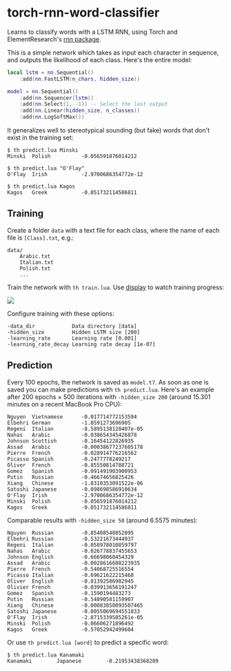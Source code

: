 # torch-rnn-word-classifier

Learns to classify words with a LSTM RNN, using Torch and ElementResearch's [rnn package](https://github.com/Element-Research/rnn).

This is a simple network which takes as input each character in sequence, and outputs the likelihood of each class. Here's the entire model:

```lua
local lstm = nn.Sequential()
    :add(nn.FastLSTM(n_chars, hidden_size))

model = nn.Sequential()
    :add(nn.Sequencer(lstm))
    :add(nn.Select(1, -1)) -- Select the last output
    :add(nn.Linear(hidden_size, n_classes))
    :add(nn.LogSoftMax())
```

It generalizes well to stereotypical sounding (but fake) words that don't exist in the training set:

```
$ th predict.lua Minski
Minski  Polish          -0.056591876014212

$ th predict.lua "O'Flay"
O'Flay  Irish           -2.9700686354772e-12

$ th predict.lua Kagos
Kagos   Greek           -0.051732114586811
```

## Training

Create a folder `data` with a text file for each class, where the name of each file is `[Class].txt`, e.g.:

```
data/
    Arabic.txt
    Italian.txt
    Polish.txt
    ...
```

Train the network with `th train.lua`. Use [display](https://github.com/szym/display) to watch training progress:

![](https://i.imgur.com/9K00huH.png)

Configure training with these options:

```
-data_dir            Data directory [data]
-hidden_size         Hidden LSTM size [200]
-learning_rate       Learning rate [0.001]
-learning_rate_decay Learning rate decay [1e-07]
```

## Prediction

Every 100 epochs, the network is saved as `model.t7`. As soon as one is saved you can make predictions with `th predict.lua`. Here's an example after 200 epochs &times; 500 iterations with `-hidden_size 200` (around 15.301 minutes on a recent MacBook Pro CPU):

```
Nguyen  Vietnamese      -0.017714772153594
Elbehri German          -1.0591273696905
Regeni  Italian         -8.5895138120407e-05
Nahas   Arabic          -0.038654345426878
Johnson Scottish        -0.16454122826935
Assad   Arabic          -0.00038677237605178
Pierre  French          -0.028914776216562
Picasso Spanish         -0.2477778249217
Oliver  French          -0.85550814788721
Gomez   Spanish         -0.091491903900953
Putin   Russian         -0.46674656825426
Xiang   Chinese         -1.8310353091522e-06
Satoshi Japanese        -0.098698586910634
O'Flay  Irish           -2.9700686354772e-12
Minski  Polish          -0.056591876014212
Kagos   Greek           -0.051732114586811
```

Comparable results with `-hidden_size 50` (around 6.5575 minutes):

```
Nguyen  Russian         -0.85408548852095
Elbehri Russian         -0.53221673444937
Regeni  Italian         -0.058978010859797
Nahas   Arabic          -0.026778837455653
Johnson English         -0.66698060454329
Assad   Arabic          -0.0028616608223935
Pierre  French          -0.54068725516554
Picasso Italian         -0.69621622215468
Oliver  English         -0.81392586982945
Olivier French          -0.039913656191247
Gomez   Spanish         -0.1590194483273
Putin   Russian         -0.54890581159907
Xiang   Chinese         -0.00083850093507465
Satoshi Japanese        -0.0055069694551833
O'Flay  Irish           -2.8715339585261e-05
Minski  Polish          -0.06606271896492
Kagos   Greek           -0.57052942499604
```

Or use `th predict.lua [word]` to predict a specific word:

```
$ th predict.lua Kanamaki
Kanamaki        Japanese        -0.21953438368209
```

